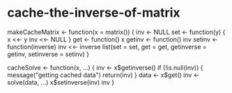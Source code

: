 # cache-the-inverse-of-matrix
makeCacheMatrix <- function(x = matrix()) {
  inv <- NULL
  set <- function(y) {
    x <<- y
    inv <<- NULL
  }
  get <- function() x
  getinv <- function() inv
  setinv <- function(inverse) inv <<- inverse
  list(set = set, get = get, getinverse = getinv, setinverse = setinv)
}

cacheSolve <- function(x, ...) {
  inv <- x$getinverse()
  if (!is.null(inv)) {
    message("getting cached data")
    return(inv)
  }
  data <- x$get()
  inv <- solve(data, ...)
  x$setinverse(inv)
  inv
}
